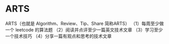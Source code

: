 # ARTS
ARTS（也就是 Algorithm、Review、Tip、Share 简称ARTS）  （1）每周至少做一个 leetcode 的算法题 （2）阅读并点评至少一篇英文技术文章 （3）学习至少一个技术技巧 （4）分享一篇有观点和思考的技术文章
